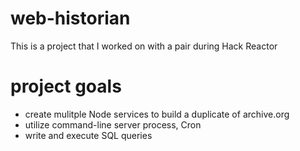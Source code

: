 # web-historian
This is a project that I worked on with a pair during Hack Reactor

# project goals
* create mulitple Node services to build a duplicate of archive.org
* utilize command-line server process, Cron
* write and execute SQL queries
